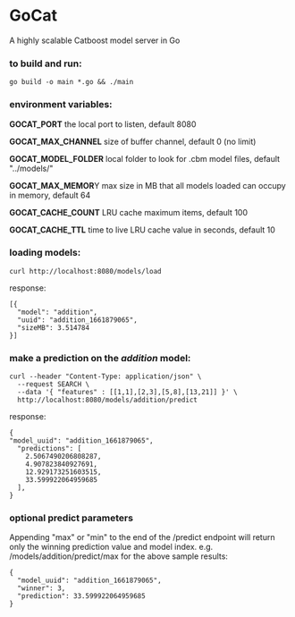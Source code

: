 # GoCat
A highly scalable Catboost model server in Go

### to build and run: 
```
go build -o main *.go && ./main
```

### environment variables:

**GOCAT_PORT** the local port to listen, default 8080

**GOCAT_MAX_CHANNEL** size of buffer channel, default 0 (no limit)

**GOCAT_MODEL_FOLDER** local folder to look for .cbm model files, default "../models/"

**GOCAT_MAX_MEMOR**Y max size in MB that all models loaded can occupy in memory, default 64

**GOCAT_CACHE_COUNT** LRU cache maximum items, default 100

**GOCAT_CACHE_TTL** time to live LRU cache value in seconds, default 10

### loading models:
```
curl http://localhost:8080/models/load
```
response:
```
[{
  "model": "addition",
  "uuid": "addition_1661879065",
  "sizeMB": 3.514784
}]
```

### make a prediction on the *addition* model:
```
curl --header "Content-Type: application/json" \
  --request SEARCH \
  --data '{ "features" : [[1,1],[2,3],[5,8],[13,21]] }' \
  http://localhost:8080/models/addition/predict
```
response:
```
{
"model_uuid": "addition_1661879065",
  "predictions": [
    2.5067490206808287,
    4.907823840927691,
    12.929173251603515,
    33.599922064959685
  ],
}
```
### optional predict parameters
Appending "max" or "min" to the end of the /predict endpoint will return only the winning prediction value and model index. e.g. /models/addition/predict/max for the above sample results:
```
{
  "model_uuid": "addition_1661879065",
  "winner": 3,
  "prediction": 33.599922064959685
}
```
